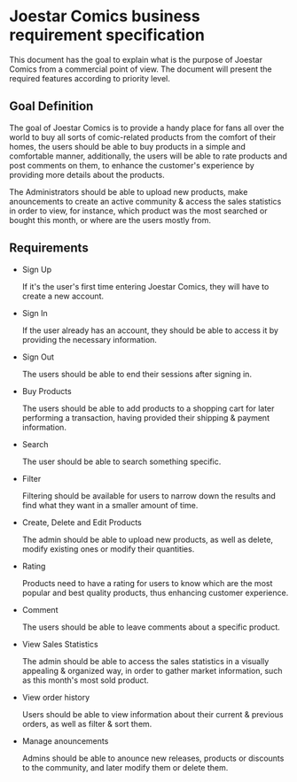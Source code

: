 # Joestar Comics business requirement specification

This document has the goal to explain what is the purpose of Joestar Comics from a commercial point of view.
The document will present the required features according to priority level.

## Goal Definition 

The goal of Joestar Comics is to provide a handy place for fans all over the world to buy all sorts of comic-related products from the comfort of their homes, the users should be able to buy products in a simple and comfortable manner, additionally, the users will be able to rate products and post comments on them, to enhance the customer's experience by providing more details about the products.

The Administrators should be able to upload new products, make anouncements to create an active community & access the sales statistics in order to view, for instance, which product was the most searched or bought this month, or where are the users mostly from.

## Requirements
 
- Sign Up
    
    If it's the user's first time entering Joestar Comics, they will have to create a new account.

- Sign In

    If the user already has an account, they should be able to access it by providing the necessary information.

- Sign Out

    The users should be able to end their sessions after signing in.

- Buy Products

    The users should be able to add products to a shopping cart for later performing a transaction, having provided their shipping & payment information.

- Search
    
    The user should be able to search something specific.

- Filter
    
   Filtering should be available for users to narrow down the results and find what they want in a smaller amount of time.

- Create, Delete and Edit Products

    The admin should be able to upload new products, as well as delete, modify existing ones or modify their quantities.

- Rating
    
    Products need to have a rating for users to know which are the most popular and best quality products, thus enhancing customer experience.

- Comment

    The users should be able to leave comments about a specific product.

- View Sales Statistics

    The admin should be able to access the sales statistics in a visually appealing & organized way, in order to gather market information, such as this month's most sold product.

- View order history

    Users should be able to view information about their current & previous orders, as well as filter & sort them.

- Manage anouncements

    Admins should be able to anounce new releases, products or discounts to the community, and later modify them or delete them.